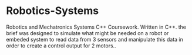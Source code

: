 # Robotics-Systems

Robotics and Mechatronics Systems C++ Coursework.
Written in C++. the brief was designed to simulate what might be needed on a robot or embeded system to read data from 3 sensors and manipulate this data in order to create a control output for 2 motors..
